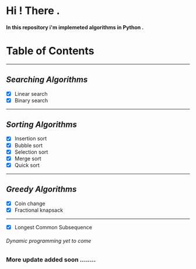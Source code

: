 # Hi ! There .
#### In this repository i'm implemeted algorithms in Python .

# Table of Contents
***
## *Searching Algorithms*

  - [x] Linear search
  - [x] Binary search
***

## *Sorting Algorithms*
  
  - [x] Insertion sort
  - [x] Bubble sort 
  - [x] Selection sort
  - [x] Merge sort 
  - [x] Quick sort
  
***

## *Greedy Algorithms*
  - [x] Coin change
  - [x] Fractional knapsack 
  
***


- [x] Longest Common Subsequence
###### *Dynamic programming yet to come*
### More update added soon ........
